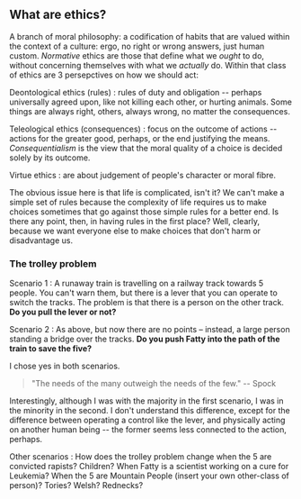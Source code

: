 ## What are ethics?

A branch of moral philosophy: a codification of habits that are valued within the context of a culture: ergo, no right or wrong answers, just human custom. *Normative* ethics are those that define what we *ought* to do, without concerning themselves with what we *actually* do. Within that class of ethics are 3 persepctives on how we should act:

Deontological ethics (rules)
: rules of duty and obligation -- perhaps universally agreed upon, like not killing each other, or hurting animals. Some things are always right, others, always wrong, no matter the consequences.

Teleological ethics (consequences)
: focus on the outcome of actions -- actions for the greater good, perhaps, or the end justifying the means. *Consequentialism* is the view that the moral quality of a choice is decided solely by its outcome.

Virtue ethics
: are about judgement of people's character or moral fibre.

The obvious issue here is that life is complicated, isn't it? We can't make a simple set of rules because the complexity of life requires us to make choices sometimes that go against those simple rules for a better end. Is there any point, then, in having rules in the first place? Well, clearly, because we want everyone else to make choices that don't harm or disadvantage us.

### The trolley problem

Scenario 1
: A runaway train is travelling on a railway track towards 5 people. You can't warn them, but there is a lever that you can operate to switch the tracks. The problem is that there is a person on the other track. **Do you pull the lever or not?**

Scenario 2
: As above, but now there are no points – instead, a large person standing a bridge over the tracks. **Do you push Fatty into the path of the train to save the five?**

I chose yes in both scenarios.

> "The needs of the many outweigh the needs of the few." -- Spock

Interestingly, although I was with the majority in the first scenario, I was in the minority in the second. I don't understand this difference, except for the difference between operating a control like the lever, and physically acting on another human being -- the former seems less connected to the action, perhaps.

Other scenarios
: How does the trolley problem change when the 5 are convicted rapists? Children? When Fatty is a scientist working on a cure for Leukemia? When the 5 are Mountain People (insert your own other-class of person)? Tories? Welsh? Rednecks?
